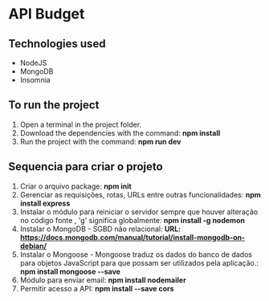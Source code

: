 # API Budget

## Technologies used
* NodeJS
* MongoDB
* Insomnia

## To run the project
1. Open a terminal in the project folder.
2. Download the dependencies with the command: **npm install**
3. Run the project with the command: **npm run dev**


## Sequencia para criar o projeto
1. Criar o arquivo package: **npm init**
2. Gerenciar as requisições, rotas, URLs entre outras funcionalidades: **npm install express**
3. Instalar o módulo para reiniciar o servidor sempre que houver alteração no código fonte , 'g' significa globalmente: **npm install -g nodemon**
4. Instalar o MongoDB - SGBD não relacional: **URL: https://docs.mongodb.com/manual/tutorial/install-mongodb-on-debian/**
5. Instalar o Mongoose - Mongoose traduz os dados do banco de dados para objetos JavaScript para que possam ser utilizados pela aplicação.: **npm install mongoose --save**
6. Módulo para enviar email: **npm install nodemailer**
7. Permitir acesso a API: **npm install --save cors**
